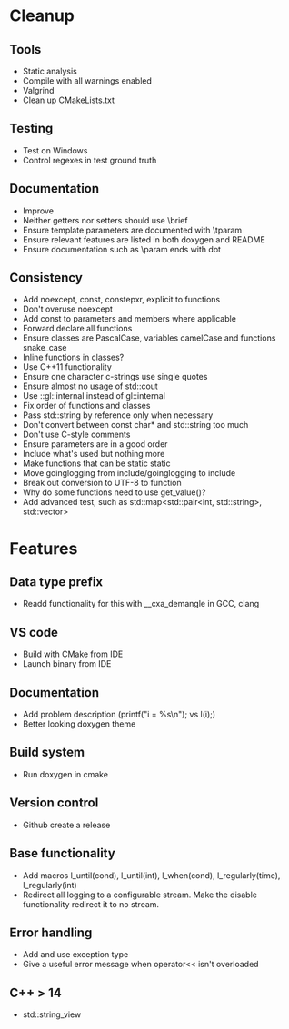 # Cleanup

## Tools

* Static analysis
* Compile with all warnings enabled
* Valgrind
* Clean up CMakeLists.txt

## Testing

* Test on Windows
* Control regexes in test ground truth

## Documentation

* Improve
* Neither getters nor setters should use \brief
* Ensure template parameters are documented with \tparam
* Ensure relevant features are listed in both doxygen and README
* Ensure documentation such as \param ends with dot

## Consistency

* Add noexcept, const, constepxr, explicit to functions
* Don't overuse noexcept
* Add const to parameters and members where applicable
* Forward declare all functions
* Ensure classes are PascalCase, variables camelCase and functions snake_case
* Inline functions in classes?
* Use C++11 functionality
* Ensure one character c-strings use single quotes
* Ensure almost no usage of std::cout
* Use ::gl::internal instead of gl::internal
* Fix order of functions and classes
* Pass std::string by reference only when necessary
* Don't convert between const char* and std::string too much
* Don't use C-style comments
* Ensure parameters are in a good order
* Include what's used but nothing more
* Make functions that can be static static
* Move goinglogging from include/goinglogging to include
* Break out conversion to UTF-8 to function
* Why do some functions need to use get_value()?
* Add advanced test, such as std::map<std::pair<int, std::string>, std::vector<float>>

# Features

## Data type prefix

* Readd functionality for this with __cxa_demangle in GCC, clang

## VS code

* Build with CMake from IDE
* Launch binary from IDE

## Documentation

* Add problem description (printf("i = %s\n"); vs l(i);)
* Better looking doxygen theme

## Build system

* Run doxygen in cmake

## Version control

* Github create a release

## Base functionality

* Add macros l_until(cond), l_until(int), l_when(cond), l_regularly(time), l_regularly(int)
* Redirect all logging to a configurable stream. Make the disable functionality redirect it to no stream.

## Error handling

* Add and use exception type
* Give a useful error message when operator<< isn't overloaded

## C++ > 14

* std::string_view